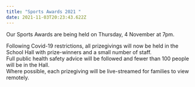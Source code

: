 ```yaml
---
title: "Sports Awards 2021 "
date: 2021-11-03T20:23:43.622Z
---
```

Our Sports Awards are being held on Thursday, 4 November at 7pm.

Following Covid-19 restrictions, all prizegivings will now be held in the School Hall with prize-winners and a small number of staff.  
Full public health safety advice will be followed and fewer than 100 people will be in the Hall.  
Where possible, each prizegiving will be live-streamed for families to view remotely.